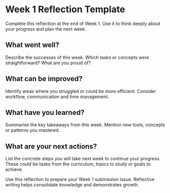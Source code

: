 # Week 1 Reflection Template

Complete this reflection at the end of Week 1.  Use it to think deeply about your progress and plan the next week.

## What went well?

Describe the successes of this week.  Which tasks or concepts were straightforward?  What are you proud of?

## What can be improved?

Identify areas where you struggled or could be more efficient.  Consider workflow, communication and time management.

## What have you learned?

Summarise the key takeaways from this week.  Mention new tools, concepts or patterns you mastered.

## What are your next actions?

List the concrete steps you will take next week to continue your progress.  These could be tasks from the curriculum, topics to study or goals to achieve.

Use this reflection to prepare your Week 1 submission issue.  Reflective writing helps consolidate knowledge and demonstrates growth.